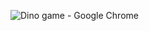 ![Dino game - Google Chrome](https://user-images.githubusercontent.com/101909254/222975512-664130a0-3613-4b8f-9a72-fcb9364c1828.jpg)
